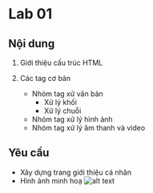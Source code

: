 # Lab 01

## Nội dung

1. Giới thiệu cấu trúc HTML
2. Các tag cơ bản

    *  Nhóm tag xử văn bản
        *  Xử lý khối
        *  Xử lý chuỗi
    *  Nhóm tag xử lý hình ảnh
    *  Nhóm tag xử lý âm thanh và video


## Yêu cầu

* Xây dựng trang giới thiệu cá nhân
* Hình ảnh minh hoạ
![alt text](https://designer.com.vn/wp-content/uploads/2017/07/thiet-ke-profile-ca-nhan4.jpg "Hình profile")